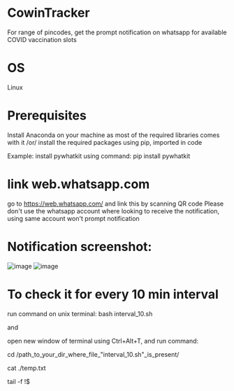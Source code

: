 # CowinTracker
For range of pincodes, get the prompt notification on whatsapp for available COVID vaccination slots 

# OS
Linux

# Prerequisites
Install Anaconda on your machine as most of the required libraries comes with it /or/ install the required packages using pip, imported in code

Example:
install pywhatkit using command:
pip install pywhatkit

# link web.whatsapp.com 
go to https://web.whatsapp.com/ and link this by scanning QR code 
Please don't use the whatsapp account where looking to receive the notification, using same account won't prompt notification

# Notification screenshot:
![image](https://user-images.githubusercontent.com/83650379/117111245-ee593e80-ada4-11eb-925d-676481c39641.png)
![image](https://user-images.githubusercontent.com/83650379/117111157-d4b7f700-ada4-11eb-83db-b4a6c65b5c54.png)

# To check it for every 10 min interval 
run command on unix terminal: bash interval_10.sh

and 

open new window of terminal using Ctrl+Alt+T, and run command:

cd /path_to_your_dir_where_file_"interval_10.sh"_is_present/

cat ./temp.txt

tail -f !$
